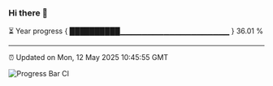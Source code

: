 ### Hi there 👋

⏳ Year progress { ██████████▁▁▁▁▁▁▁▁▁▁▁▁▁▁▁▁▁▁▁▁ } 36.01 %

---

⏰ Updated on Mon, 12 May 2025 10:45:55 GMT

![Progress Bar CI](https://github.com/IshwaranRudhara/GIT-ACTION/workflows/Progress%20Bar%20CI/badge.svg)
